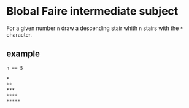 # Blobal Faire intermediate subject

For a given number `n` draw a descending stair whith `n` stairs with the `*` character.

## example

```txt
n == 5

*
**
***
****
*****
```
